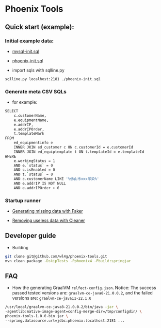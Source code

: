 # Phoenix Tools

## Quick start (example):

### Initial example data:

- [mysql-init.sql](testdata/mysql-init.sql)

- [phoenix-init.sql](testdata/phoenix-init.sql)

- import sqls with sqlline.py

```bash
sqlline.py localhost:2181 ./phoenix-init.sql
```

### Generate meta CSV SQLs

- for example:

```bash
SELECT
    c.customerName,
    e.equipmentName,
    e.addrIP,
    e.addrIPOrder,
    t.templateMark
FROM
    ed_equipmentinfo e
    INNER JOIN ed_customer c ON c.customerId = e.customerId
    INNER JOIN ed_equiptemplate t ON t.templateId = e.templateId 
WHERE
    e.workingStatus = 1
    AND e.`status` = 0
    AND c.isEnabled = 0
    AND t.`status` = 0
    AND c.customerName LIKE '%佛山市xxx印染%'
    AND e.addrIP IS NOT NULL 
    AND e.addrIPOrder > 0
```

### Startup runner

- [Generating missing data with Faker](./README_FAKER.md)

- [Removing useless data with Cleaner](./README_CLEANER.md)

## Developer guide

- Building

```bash
git clone git@github.com/wl4g/phoenix-tools.git
mvn clean package -DskipTests -Pphoenix4 -Pbuild:springjar
```

## FAQ

- How the generating GraalVM `relfect-config.json`. Notice: The success passed tested versions are: `graalvm-ce-java8-21.0.0.2`, and the failed versions are: `graalvm-ce-java11-22.1.0`

```bash
/usr/local/graalvm-ce-java8-21.0.0.2/bin/java -jar \
-agentlib:native-image-agent=config-merge-dir=/tmp/configdir/ \
phoenix-tools-1.0.0-bin.jar \
--spring.datasource.url=jdbc:phoenix:localhost:2181 ...
```
